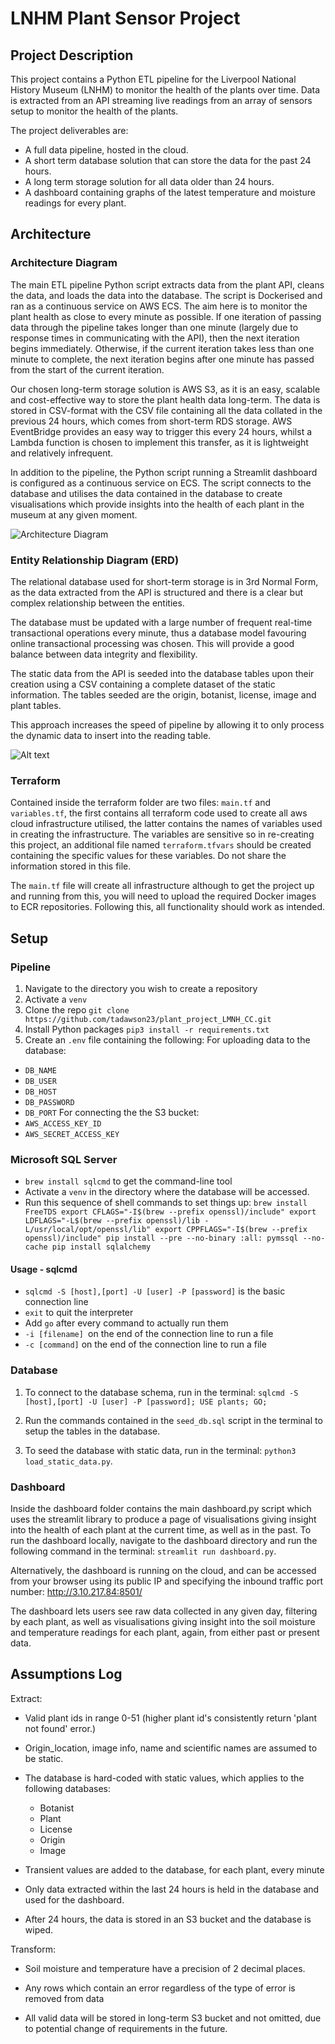 # LNHM Plant Sensor Project

## Project Description
This project contains a Python ETL pipeline for the Liverpool National History Museum (LNHM) to monitor the health of the plants over time. Data is extracted from an API streaming live readings from an array of sensors setup to monitor the health of the plants.

The project deliverables are:
- A full data pipeline, hosted in the cloud.
- A short term database solution that can store the data for the past 24 hours.
- A long term storage solution for all data older than 24 hours.
- A dashboard containing graphs of the latest temperature and moisture readings for every plant.


## Architecture 

### Architecture Diagram

The main ETL pipeline Python script extracts data from the plant API, cleans the data, and loads the data into the database. The script is Dockerised and ran as a continuous service on AWS ECS. The aim here is to monitor the plant health as close to every minute as possible. If one iteration of passing data through the pipeline takes longer than one minute (largely due to response times in communicating with the API), then the next iteration begins immediately. Otherwise, if the current iteration takes less than one minute to complete, the next iteration begins after one minute has passed from the start of the current iteration.

Our chosen long-term storage solution is AWS S3, as it is an easy, scalable and cost-effective way to store the plant health data long-term. The data is stored in CSV-format with the CSV file containing all the data collated in the previous 24 hours, which comes from short-term RDS storage. AWS EventBridge provides an easy way to trigger this every 24 hours, whilst a Lambda function is chosen to implement this transfer, as it is lightweight and relatively infrequent.

In addition to the pipeline, the Python script running a Streamlit dashboard is configured as a continuous service on ECS. The script connects to the database and utilises the data contained in the database to create visualisations which provide insights into the health of each plant in the museum at any given moment.

![Architecture Diagram](architecture_diagram.png)

### Entity Relationship Diagram (ERD)

The relational database used for short-term storage is in 3rd Normal Form, as the data extracted from the API is structured and there is a clear but complex relationship between the entities.

The database must be updated with a large number of frequent real-time transactional operations every minute, thus a database model favouring online transactional processing was chosen. This will provide a good balance between data integrity and flexibility.

The static data from the API is seeded into the database tables upon their creation using a CSV containing a complete dataset of the static information. The tables seeded are the origin, botanist, license, image and plant tables.

This approach increases the speed of pipeline by allowing it to only process the dynamic data to insert into the reading table.

![Alt text](erd_diagram.png)

### Terraform

Contained inside the terraform folder are two files: `main.tf` and `variables.tf`, the first contains all terraform code used to create all aws cloud infrastructure utilised, the latter contains the names of variables used in creating the infrastructure. The variables are sensitive so in re-creating this project, an additional file named `terraform.tfvars` should be created containing the specific values for these variables. Do not share the information stored in this file. 

The `main.tf` file will create all infrastructure although to get the project up and running from this, you will need to upload the required Docker images to ECR repositories. Following this, all functionality should work as intended.

## Setup

### Pipeline

1. Navigate to the directory you wish to create a repository
2. Activate a `venv`
3. Clone the repo
`git clone https://github.com/tadawson23/plant_project_LMNH_CC.git`
4. Install Python packages
`pip3 install -r requirements.txt`
5. Create an `.env` file containing the following:
For uploading data to the database:
- `DB_NAME`
- `DB_USER`
- `DB_HOST`
- `DB_PASSWORD`
- `DB_PORT`
For connecting the the S3 bucket:
- `AWS_ACCESS_KEY_ID`
- `AWS_SECRET_ACCESS_KEY`


### Microsoft SQL Server

- `brew install sqlcmd` to get the command-line tool
- Activate a `venv` in the directory where the database will be accessed.
- Run this sequence of shell commands to set things up:
`brew install FreeTDS
export CFLAGS="-I$(brew --prefix openssl)/include"
export LDFLAGS="-L$(brew --prefix openssl)/lib -L/usr/local/opt/openssl/lib"
export CPPFLAGS="-I$(brew --prefix openssl)/include"
pip install --pre --no-binary :all: pymssql --no-cache
pip install sqlalchemy`

#### Usage - sqlcmd
- `sqlcmd -S [host],[port] -U [user] -P [password]` is the basic connection line
- `exit` to quit the interpreter
- Add `go` after every command to actually run them
- `-i [filename] `on the end of the connection line to run a file
- `-c [command]` on the end of the connection line to run a file

### Database

1. To connect to the database schema, run in the terminal:
`sqlcmd -S [host],[port] -U [user] -P [password];
USE plants;
GO;
`
2. Run the commands contained in the `seed_db.sql` script in the terminal to setup the tables in the database.

3. To seed the database with static data, run in the terminal:
`python3 load_static_data.py`.


### Dashboard

Inside the dashboard folder contains the main dashboard.py script which uses the streamlit library to produce a page of visualisations giving insight into the health of each plant at the current time, as well as in the past. To run the dashboard locally, navigate to the dashboard directory and run the following command in the terminal: `streamlit run dashboard.py`.

Alternatively, the dashboard is running on the cloud, and can be accessed from your browser using its public IP and specifying the inbound traffic port number: http://3.10.217.84:8501/

The dashboard lets users see raw data collected in any given day, filtering by each plant, as well as visualisations giving insight into the soil moisture and temperature readings for each plant, again, from either past or present data. 

## Assumptions Log

Extract:
- Valid plant ids in range 0-51 (higher plant id's consistently return 'plant not found' error.)
- Origin_location, image info, name and scientific names are assumed to be static.

- The database is hard-coded with static values, which applies to the following databases:
  - Botanist
  - Plant
  - License
  - Origin
  - Image

- Transient values are added to the database, for each plant, every minute
- Only data extracted within the last 24 hours is held in the database and used for the dashboard.
- After 24 hours, the data is stored in an S3 bucket and the database is wiped.

Transform:
- Soil moisture and temperature have a precision of 2 decimal places.
- Any rows which contain an error regardless of the type of error is removed from data

- All valid data will be stored in long-term S3 bucket and not omitted, due to potential change of requirements in the future.
